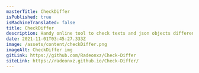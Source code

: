 ```yaml
---
masterTitle: CheckDiffer
isPublished: true
isMachineTranslated: false
title: CheckDiffer
description: Handy online tool to check texts and json objects difference.
date: 2021-11-01T03:45:27.333Z
image: /assets/content/checkDiffer.png
imageAlt: CheckDiffer img
gitLink: https://github.com/Radeonxz/Check-Differ
siteLink: https://radeonxz.github.io/Check-Differ/
---
```

